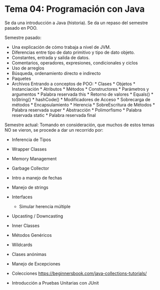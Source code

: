 # Tema 04: Programación con Java

Se da una introducción a Java (historia).
Se da un repaso del semestre pasado en POO.

Semestre pasado:
* Una explicación de cómo trabaja a nivel de JVM.
* Diferencias entre tipo de dato primitivo y tipo de dato objeto.
* Constantes, entrada y salida de datos.
* Comentarios, operadores, expresiones, condicionales y ciclos
* Uso de arreglos
* Búsqueda, ordenamiento directo e indirecto
* Paquetes
* Archivos
	Entrando a conceptos de POO:
		* Clases
		* Objetos
		* Instanciación
		* Atributos
		* Métodos
		* Constructores
		* Parámetros y argumentos
		* Palabra reservada this
		* Retorno de valores
		* Equals()
		* toString()
		* hashCode()
		* Modificadores de Acceso
		* Sobrecarga de métodos
		* Encapsulamiento
		* Herencia
			* SobreEscritura de Métodos
			* Palabra reservada super
		* Abstracción
		* Polimorfismo
		* Palabra reservada static
		* Palabra reservada final

Semestre actual:
Tomando en consideración, que muchos de estos temas NO se vieron, se procede a dar un recorrido por:
* Inferencia de Tipos
* Wrapper Classes
* Memory Management
* Garbage Collector
* Intro a manejo de fechas
* Manejo de strings
* Interfaces
	* Simular herencia múltiple
* Upcasting / Downcasting
* Inner Classes
* Métodos Genéricos
* Wildcards
* Clases anónimas

* Manejo de Excepciones
* Colecciones https://beginnersbook.com/java-collections-tutorials/
* Introducción a Pruebas Unitarias con JUnit

